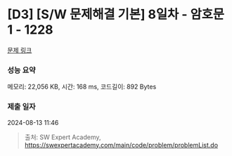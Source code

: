 # [D3] [S/W 문제해결 기본] 8일차 - 암호문1 - 1228 

[문제 링크](https://swexpertacademy.com/main/code/problem/problemDetail.do?contestProbId=AV14w-rKAHACFAYD) 

### 성능 요약

메모리: 22,056 KB, 시간: 168 ms, 코드길이: 892 Bytes

### 제출 일자

2024-08-13 11:46



> 출처: SW Expert Academy, https://swexpertacademy.com/main/code/problem/problemList.do
